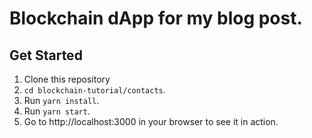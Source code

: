 # Blockchain dApp for my blog post.

## Get Started
1. Clone this repository
2. `cd blockchain-tutorial/contacts`.
3. Run `yarn install`.
3. Run `yarn start`.
4. Go to http://localhost:3000 in your browser to see it in action.
